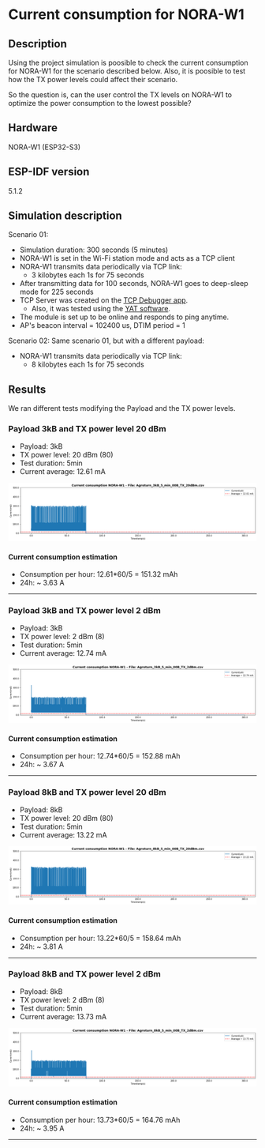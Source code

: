 # Current consumption for NORA-W1 

## Description

Using the project simulation is poosible to check the current consumption for NORA-W1 for the scenario described below. Also, it is poosible to test how the TX power levels could affect their scenario.

So the question is, can the user control the TX levels on NORA-W1 to optimize the power consumption to the lowest possible?

## Hardware

NORA-W1 (ESP32-S3)

## ESP-IDF version

5.1.2

## Simulation description

Scenario 01:
- Simulation duration: 300 seconds (5 minutes)
- NORA-W1 is set in the Wi-Fi station mode and acts as a TCP client
- NORA-W1 transmits data periodically via TCP link:
    - 3 kilobytes each 1s for 75 seconds
- After transmitting data for 100 seconds, NORA-W1 goes to deep-sleep mode for 225 seconds
- TCP Server was created on the [TCP Debugger app](https://apps.microsoft.com/detail/9NWV1TCX232T?hl=en-us&gl=US).
    - Also, it was tested using the [YAT software](https://sourceforge.net/projects/y-a-terminal/).
- The module is set up to be online and responds to ping anytime.
- AP's beacon interval = 102400 us, DTIM period = 1

Scenario 02:
Same scenario 01, but with a different payload:
- NORA-W1 transmits data periodically via TCP link:
    - 8 kilobytes each 1s for 75 seconds

## Results

We ran different tests modifying the Payload and the TX power levels.

### Payload 3kB and TX power level 20 dBm

- Payload: 3kB
- TX power level: 20 dBm  (80)
- Test duration: 5min
- Current average: 12.61 mA

![Current average - Payload 3kB and TX power level 20 dBm](images/NORA_W1_00B_3kB_20dBm.png)

#### Current consumption estimation

- Consumption per hour: 12.61*60/5 = 151.32 mAh
- 24h: ~ 3.63 A
---

### Payload 3kB and TX power level 2 dBm

- Payload: 3kB
- TX power level: 2 dBm  (8)
- Test duration: 5min
- Current average: 12.74 mA

![Current average - Payload 3kB and TX power level 2 dBm](images/NORA_W1_00B_3kB_2dBm.png)

#### Current consumption estimation

- Consumption per hour: 12.74*60/5 = 152.88 mAh
- 24h: ~ 3.67 A
---

### Payload 8kB and TX power level 20 dBm

- Payload: 8kB
- TX power level: 20 dBm  (80)
- Test duration: 5min
- Current average: 13.22 mA

![Current average - Payload 8kB and TX power level 20 dBm](images/NORA_W1_00B_8kB_20dBm.png)

#### Current consumption estimation

- Consumption per hour: 13.22*60/5 = 158.64 mAh
- 24h: ~ 3.81 A
---

### Payload 8kB and TX power level 2 dBm

- Payload: 8kB
- TX power level: 2 dBm  (8)
- Test duration: 5min
- Current average: 13.73 mA

![Current average - Payload 8kB and TX power level 2 dBm](images/NORA_W1_00B_8kB_2dBm.png)

#### Current consumption estimation

- Consumption per hour: 13.73*60/5 = 164.76 mAh
- 24h: ~ 3.95 A
---